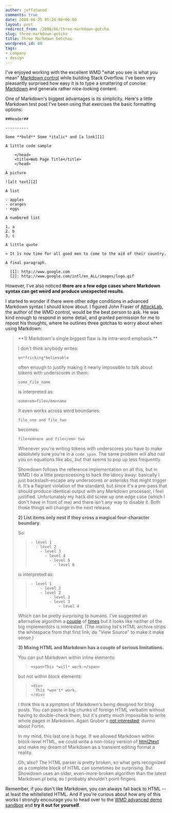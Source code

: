 ```yaml
---
author: jeffatwood
comments: true
date: 2008-06-25 05:24:08+00:00
layout: post
redirect_from: /2008/06/three-markdown-gotcha
slug: three-markdown-gotcha
title: Three Markdown Gotchas
wordpress_id: 60
tags:
- company
- design
---
```



I've enjoyed working with the excellent WMD "what you see is what you mean"  [Markdown control](http://blog.stackoverflow.com/2008/05/potential-markup-and-editing-choices/) while building Stack Overflow. I've been very pleasantly surprised how easy it is to type a smattering of concise [Markdown](http://en.wikipedia.org/wiki/Markdown) and generate rather nice-looking content.



One of Markdown's biggest advantages is its simplicity. Here's a little Markdown test post I've been using that exercises the basic formatting options:




    
    
    ##Header##
    
    ----------
    
    Some **bold** Some *italic* and [a link][1] 
    
    A little code sample
    
        </head>
        <title>Web Page Title</title>
        </head>
    
    A picture
    
    ![alt text][2]
    
    A list
    
    - apples
    - oranges
    - eggs
    
    A numbered list
    
    1. a
    2. b
    3. c
    
    A little quote
    
    > It is now time for all good men to come to the aid of their country. 
    
    A final paragraph.
    
      [1]: http://www.google.com
      [2]: http://www.google.com/intl/en_ALL/images/logo.gif
    





However, I've also noticed **there are a few edge cases where Markdown syntax can get weird and produce unexpected results**. 



I started to wonder if there were other edge conditions in advanced Markdown syntax I should know about. I figured John Fraser of [AttackLab](http://attacklab.net/), the author of the WMD control, would be the best person to ask. He was kind enough to respond in some detail, and granted permission for me to repost his thoughts, where he outlines three gotchas to worry about when using Markdown:





<blockquote>
**1) Markdown's single biggest flaw is its intra-word emphasis.**

> 
> 
I don't think anybody writes:

> 
> 
`un*fricking*believable`

> 
> 
often enough to justify making it nearly impossible to talk about tokens with underscores in them: 

> 
> 
`some_file_name`

> 
> 
is interpreted as:

> 
> 
`some<em>file</em>name`

> 
> 
It even works across word boundaries:

> 
> 
`file_one and file_two`

> 
> 
becomes:

> 
> 
`file<em>one and file</em> two`

> 
> 
Whenever you're writing tokens with underscores you have to make absolutely sure you're in a `code span`. The same problem will also nail you on equations like a*b*c, but that seems to pop up less frequently.

> 
> 
Showdown follows the reference implementation on all this, but in WMD I do a little preprocessing to hack the idiocy away: basically I just backslash-escape any underscores or asterisks that might trigger it.  It's a flagrant violation of the standard, but since it's a pre-pass that should produce identical output with any Markdown processor, I feel justified.  Unfortunately my hack did screw up one edge case (which I don't have in front of me) and there isn't any way to disable it.  Both those things will change in the next release.

> 
> 
**2) List items only nest if they cross a magical four-character boundary**.

> 
> 
So:

> 
> 

>     
>     
>     - level 1
>       - level 2
>         - level 3
>           - level 4
>             - level 5
>               - level 6
>     
> 
>         

> 
> 
is interpreted as:

> 
> 

>     
>     
>     - level 1
>         - level 2
>         - level 2
>             - level 3
>             - level 3
>                 - level 4
>     
> 
> 

> 
> 
Which can be pretty surprising to humans.  I've suggested an alternative algorithm a [couple](http://six.pairlist.net/pipermail/markdown-discuss/2007-July/000690.html) of [times](http://six.pairlist.net/pipermail/markdown-discuss/2008-March/001076.html) but it looks like neither of the big implementors is interested. (The mailing list's HTML archive strips the whitespace from that first link; do "View Source" to make it make sense.)

> 
> 
**3) Mixing HTML and Markdown has a couple of serious limitations.**

> 
> 
You can put Markdown within inline elements:

> 
> 

>     
>     
>     <span>This *will* work.</span>
>     
> 
> 

> 
> 
but not within block elements:

> 
> 

>     
>     
>     <div>
>       This *won't* work.
>     </div>
>     
> 
> 

> 
> 
I think this is a symptom of Markdown's being designed for blog posts.  You can paste in big chunks of foreign HTML verbatim without having to double-check them, but it's pretty much impossible to write whole pages in Markdown. Again Gruber's [not interested](http://six.pairlist.net/pipermail/markdown-discuss/2007-March/000569.html); dunno about Fortin.

> 
> 
In my mind, this last one is huge.  If we allowed Markdown within block-level HTML, we could write a non-lossy version of [html2text](http://www.aaronsw.com/2002/html2text/) and make my dream of Markdown as a transient editing format a reality.

> 
> 
Oh, also?  The HTML parser is pretty broken, so what gets recognized as a complete block of HTML can sometimes be surprising.  But Showdown uses an older, even-more-broken algorithm than the latest Markdown.pl beta, so I probably shouldn't point fingers.
</blockquote>





Remember, if you don't like Markdown, you can always fall back to HTML -- at least the whitelisted HTML. And if you're curious about how any of this works I strongly encourage you to head over to the [WMD advanced demo sandbox](http://wmd-editor.com/examples/splitscreen) and **try it out for yourself**.

